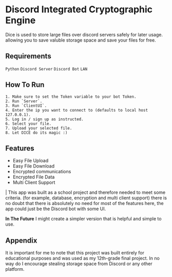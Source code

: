 
# Discord Integrated Cryptographic Engine

Dice is used to store large files over discord servers safely for later usage. 
allowing you to save valuble storage space and save your files for free.


## Requirements

`Python`
`Discord Server`
`Discord Bot`
`LAN`




## How To Run

    1. Make sure to set the Token variable to your bot Token.
    2. Run `Server`.
    3. Run `ClientUI`.
    4. Enter the ip you want to connect to (defaults to local host 127.0.0.1).
    5. Log in / sign up as instructed.
    6. Select your file.
    7. Upload your selected file.
    8. Let DICE do its magic :)




## Features

- Easy File Upload 
- Easy File Download
- Encrypted communications
- Encrypted File Data 
- Multi Client Support

| This app was built as a school project and therefore needed to meet some criteria. (for example, database, encryption and multi client support) there is no doubt that there is absolutely no need for most of the features here, the app could just be the Discord bot with some UI.

**In The Future**
I might create a simpler version that is helpful and simple to use.


## Appendix

It is important for me to note that this project was built entirely for educational purposes and was used as my 12th-grade final project.
In no way do I encourage stealing storage space from Discord or any other platform.
